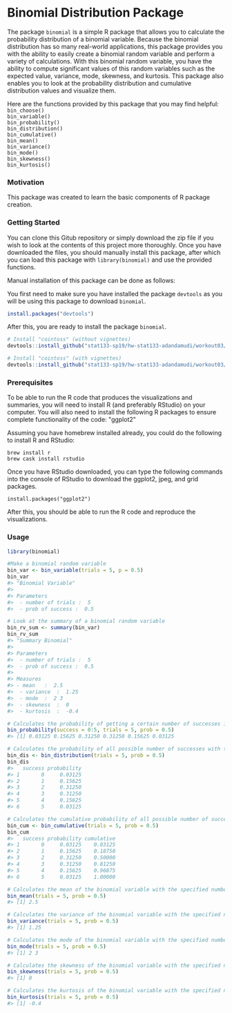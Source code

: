# Binomial Distribution Package

The package `binomial` is a simple R package that allows you to calculate the probability distribution of a binomial variable. Because the binomial distribution has so many real-world applications, this package provides you with the ability to easily create a binomial random variable and perform a variety of calculations. With this binomial random variable, you have the ability to compute significant values of this random variables such as the expected value, variance, mode, skewness, and kurtosis. This package also enables you to look at the probability distribution and cumulative distribution values and visualize them.

Here are the functions provided by this package that you may find helpful: <br>
`bin_choose()` <br>
`bin_variable()` <br>
`bin_probability()` <br>
`bin_distribution()` <br>
`bin_cumulative()` <br>
`bin_mean()` <br>
`bin_variance()` <br>
`bin_mode()` <br>
`bin_skewness()` <br>
`bin_kurtosis()` <br>

### Motivation

This package was created to learn the basic components of R package creation.

### Getting Started

You can clone this Gitub repository or simply download the zip file if you wish to look at the contents of this project more thoroughly. Once you have downloaded the files, you should manually install this package, after which you can load this package with `library(binomial)` and use the provided functions.

Manual installation of this package can be done as follows: 

You first need to make sure you have installed the package `devtools` as you will be using this package to download `binomial`.

```r
install.packages("devtools")
```

After this, you are ready to install the package `binomial`.

```r
# Install "cointoss" (without vignettes) 
devtools::install_github("stat133-sp19/hw-stat133-adandamudi/workout03/binomial")

# Install "cointoss" (with vignettes)
devtools::install_github("stat133-sp19/hw-stat133-adandamudi/workout03/binomial", build_vignettes = TRUE)
```

### Prerequisites

To be able to run the R code that produces the visualizations and summaries, you will need to install R (and preferably RStudio) on your computer. You will also need to install the following R packages to ensure complete functionality of the code: "ggplot2"

Assuming you have homebrew installed already, you could do the following to install R and RStudio:
```
brew install r
brew cask install rstudio
```
Once you have RStudio downloaded, you can type the following commands into the console of RStudio to download the ggplot2, jpeg, and grid packages.
```
install.packages("ggplot2")
```
After this, you should be able to run the R code and reproduce the visualizations.

### Usage

```r
library(binomial)

#Make a binomial random variable
bin_var <- bin_variable(trials = 5, p = 0.5)
bin_var 
#> "Binomial Variable" 
#>  
#> Parameters 
#>  - number of trials :  5   
#>  - prob of success :  0.5 

# Look at the summary of a binomial random variable 
bin_rv_sum <- summary(bin_var) 
bin_rv_sum 
#> "Summary Binomial" 
#>
#> Parameters 
#>  - number of trials :  5  
#>  - prob of success :  0.5 
#>  
#> Measures 
#> - mean   :  2.5 
#>  - variance  :  1.25   
#>  - mode  :  2 3   
#>  - skewness  :  0  
#>  - kurtosis  :  -0.4 

# Calculates the probability of getting a certain number of successes in the total trials
bin_probability(success = 0:5, trials = 5, prob = 0.5)
#> [1] 0.03125 0.15625 0.31250 0.31250 0.15625 0.03125

# Calculates the probability of all possible number of successes with the specified number of trials and probability of success 
bin_dis <- bin_distribution(trials = 5, prob = 0.5) 
bin_dis 
#>   success probability 
#> 1       0     0.03125 
#> 2       1     0.15625 
#> 3       2     0.31250 
#> 4       3     0.31250 
#> 5       4     0.15625 
#> 6       5     0.03125 

# Calculates the cumulative probability of all possible number of successes with the specified number of trials and probability of success 
bin_cum <- bin_cumulative(trials = 5, prob = 0.5) 
bin_cum
#>   success probability cumulative 
#> 1       0     0.03125    0.03125 
#> 2       1     0.15625    0.18750 
#> 3       2     0.31250    0.50000 
#> 4       3     0.31250    0.81250
#> 5       4     0.15625    0.96875
#> 6       5     0.03125    1.00000 

# Calculates the mean of the binomial variable with the specified number of trials and success probability
bin_mean(trials = 5, prob = 0.5)
#> [1] 2.5 

# Calculates the variance of the binomial variable with the specified number of trials and success probability
bin_variance(trials = 5, prob = 0.5)
#> [1] 1.25

# Calculates the mode of the binomial variable with the specified number of trials and success probability
bin_mode(trials = 5, prob = 0.5) 
#> [1] 2 3 

# Calculates the skewness of the binomial variable with the specified number of trials and success probability 
bin_skewness(trials = 5, prob = 0.5) 
#> [1] 0 

# Calculates the kurtosis of the binomial variable with the specified number of trials and success probability 
bin_kurtosis(trials = 5, prob = 0.5)
#> [1] -0.4
```

